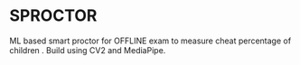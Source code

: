 # SPROCTOR
ML based smart proctor for OFFLINE exam to measure cheat percentage of children . Build using CV2 and MediaPipe.
